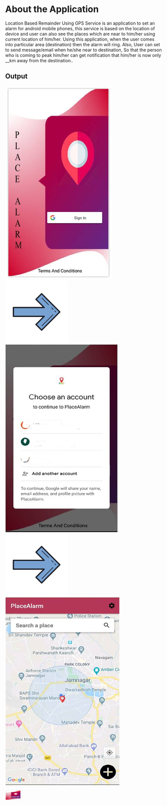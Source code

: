 About the Application
============

Location Based Remainder Using GPS Service is an application to set an alarm for android mobile phones, this service is based on the location of device and user can also see the places which are near to him/her using current location of him/her. Using this application, when the user comes into particular area (destination) then the alarm will ring. Also, User can set to send message/email when he/she near to destination, So that the person who is coming to peak him/her can get notification that him/her is now only __km away from the destination.. 

Output
------------------------------
![alt text](https://github.com/YagnikBavishi/PlaceAlarm/blob/master/images/p1.jpg)![alt text](https://github.com/YagnikBavishi/PlaceAlarm/blob/master/images/arrow.png)![alt text](https://github.com/YagnikBavishi/PlaceAlarm/blob/master/images/p2_LI.jpg)![alt text](https://github.com/YagnikBavishi/PlaceAlarm/blob/master/images/arrow.png)![alt text](https://github.com/YagnikBavishi/PlaceAlarm/blob/master/images/p3.jpg)

<img src="https://github.com/YagnikBavishi/PlaceAlarm/blob/master/images/p1.jpg" width="50" height="30"/>
        



        
